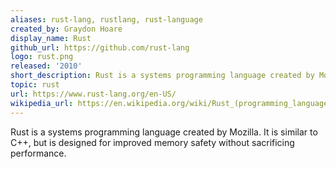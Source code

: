 ```yaml
---
aliases: rust-lang, rustlang, rust-language
created_by: Graydon Hoare
display_name: Rust
github_url: https://github.com/rust-lang
logo: rust.png
released: '2010'
short_description: Rust is a systems programming language created by Mozilla.
topic: rust
url: https://www.rust-lang.org/en-US/
wikipedia_url: https://en.wikipedia.org/wiki/Rust_(programming_language)
---
```

Rust is a systems programming language created by Mozilla. It is similar to C++, but is designed for improved memory safety without sacrificing performance.
